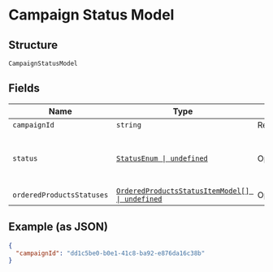 
# Campaign Status Model

## Structure

`CampaignStatusModel`

## Fields

| Name | Type | Tags | Description |
|  --- | --- | --- | --- |
| `campaignId` | `string` | Required | - |
| `status` | [`StatusEnum \| undefined`](../../doc/models/status-enum.md) | Optional | Status of the campaign. One of the following |
| `orderedProductsStatuses` | [`OrderedProductsStatusItemModel[] \| undefined`](../../doc/models/ordered-products-status-item-model.md) | Optional | - |

## Example (as JSON)

```json
{
  "campaignId": "dd1c5be0-b0e1-41c8-ba92-e876da16c38b"
}
```

